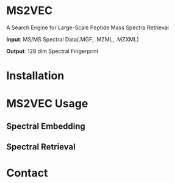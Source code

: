 # MS2VEC 
A Search Engine for Large-Scale Peptide Mass Spectra Retrieval

**Input**: MS/MS Spectral Data(.MGF, .MZML, .MZXML)

**Output**: 128 dim Spectral Fingerprint

# Installation

# MS2VEC Usage

## Spectral Embedding
## Spectral Retrieval

# Contact